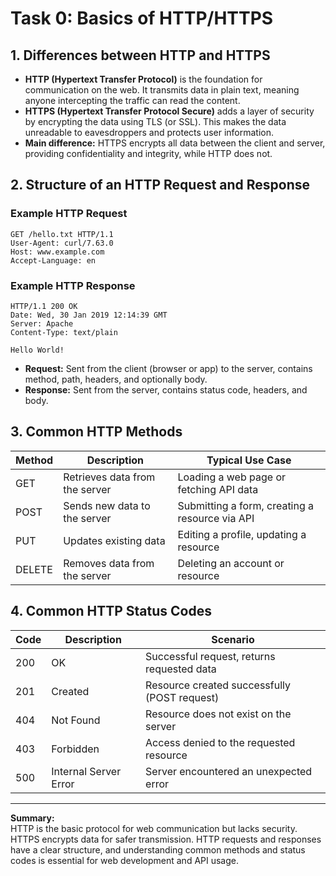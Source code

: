 # Task 0: Basics of HTTP/HTTPS

## 1. Differences between HTTP and HTTPS

- **HTTP (Hypertext Transfer Protocol)** is the foundation for communication on the web. It transmits data in plain text, meaning anyone intercepting the traffic can read the content.
- **HTTPS (Hypertext Transfer Protocol Secure)** adds a layer of security by encrypting the data using TLS (or SSL). This makes the data unreadable to eavesdroppers and protects user information.
- **Main difference:** HTTPS encrypts all data between the client and server, providing confidentiality and integrity, while HTTP does not.

## 2. Structure of an HTTP Request and Response

### Example HTTP Request

```
GET /hello.txt HTTP/1.1
User-Agent: curl/7.63.0
Host: www.example.com
Accept-Language: en
```

### Example HTTP Response

```
HTTP/1.1 200 OK
Date: Wed, 30 Jan 2019 12:14:39 GMT
Server: Apache
Content-Type: text/plain

Hello World!
```

- **Request:** Sent from the client (browser or app) to the server, contains method, path, headers, and optionally body.
- **Response:** Sent from the server, contains status code, headers, and body.

## 3. Common HTTP Methods

| Method | Description | Typical Use Case |
|--------|-------------|------------------|
| GET    | Retrieves data from the server | Loading a web page or fetching API data |
| POST   | Sends new data to the server   | Submitting a form, creating a resource via API |
| PUT    | Updates existing data          | Editing a profile, updating a resource |
| DELETE | Removes data from the server   | Deleting an account or resource |

## 4. Common HTTP Status Codes

| Code | Description         | Scenario                                      |
|------|---------------------|-----------------------------------------------|
| 200  | OK                  | Successful request, returns requested data    |
| 201  | Created             | Resource created successfully (POST request)  |
| 404  | Not Found           | Resource does not exist on the server         |
| 403  | Forbidden           | Access denied to the requested resource       |
| 500  | Internal Server Error| Server encountered an unexpected error        |

---

**Summary:**  
HTTP is the basic protocol for web communication but lacks security. HTTPS encrypts data for safer transmission. HTTP requests and responses have a clear structure, and understanding common methods and status codes is essential for web development and API usage.